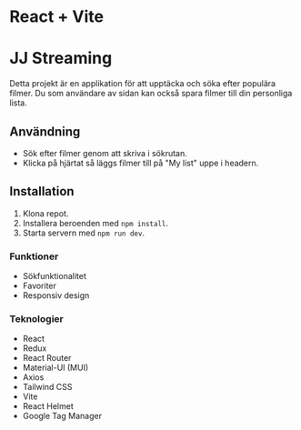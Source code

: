# React + Vite

# JJ Streaming

Detta projekt är en applikation för att upptäcka och söka efter populära filmer. Du som användare av sidan kan också spara filmer till din personliga lista.

## Användning
- Sök efter filmer genom att skriva i sökrutan.
- Klicka på hjärtat så läggs filmer till på "My list" uppe i headern.


## Installation
1. Klona repot.
2. Installera beroenden med `npm install`.
3. Starta servern med `npm run dev`.

### Funktioner
- Sökfunktionalitet
- Favoriter
- Responsiv design

### Teknologier
- React
- Redux
- React Router
- Material-UI (MUI)
- Axios
- Tailwind CSS
- Vite
- React Helmet
- Google Tag Manager

